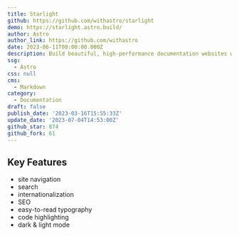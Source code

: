 ```yaml
---
title: Starlight
github: https://github.com/withastro/starlight
demo: https://starlight.astro.build/
author: Astro
author_link: https://github.com/withastro
date: 2023-06-11T00:00:00.000Z
description: Build beautiful, high-performance documentation websites with Astro.
ssg:
  - Astro
css: null
cms:
  - Markdown
category:
  - Documentation
draft: false
publish_date: '2023-03-16T15:55:33Z'
update_date: '2023-07-04T14:53:00Z'
github_star: 874
github_fork: 61
---
```


## Key Features

- site navigation
- search
- internationalization
- SEO
- easy-to-read typography
- code highlighting
- dark & light mode
